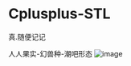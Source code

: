 # Cplusplus-STL
真.随便记记

人人果实-幻兽种-潮吧形态
![image](https://github.com/Feng3333/Cplusplus-STL/blob/bcef40f29fc094cb3d9a2e130b73bbc976915a07/images-folder/psbM9VFZS8Z.jpg)
